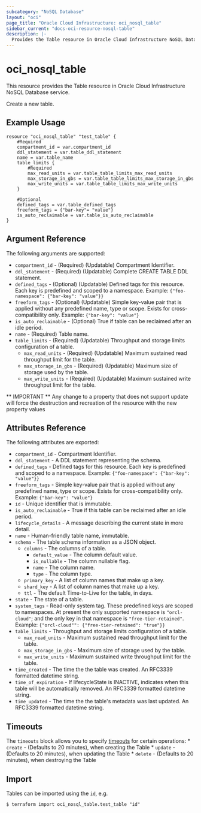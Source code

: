 ```yaml
---
subcategory: "NoSQL Database"
layout: "oci"
page_title: "Oracle Cloud Infrastructure: oci_nosql_table"
sidebar_current: "docs-oci-resource-nosql-table"
description: |-
  Provides the Table resource in Oracle Cloud Infrastructure NoSQL Database service
---
```


# oci_nosql_table
This resource provides the Table resource in Oracle Cloud Infrastructure NoSQL Database service.

Create a new table.

## Example Usage

```hcl
resource "oci_nosql_table" "test_table" {
	#Required
	compartment_id = var.compartment_id
	ddl_statement = var.table_ddl_statement
	name = var.table_name
	table_limits {
		#Required
		max_read_units = var.table_table_limits_max_read_units
		max_storage_in_gbs = var.table_table_limits_max_storage_in_gbs
		max_write_units = var.table_table_limits_max_write_units
	}

	#Optional
	defined_tags = var.table_defined_tags
	freeform_tags = {"bar-key"= "value"}
	is_auto_reclaimable = var.table_is_auto_reclaimable
}
```

## Argument Reference

The following arguments are supported:

* `compartment_id` - (Required) (Updatable) Compartment Identifier.
* `ddl_statement` - (Required) (Updatable) Complete CREATE TABLE DDL statement.
* `defined_tags` - (Optional) (Updatable) Defined tags for this resource. Each key is predefined and scoped to a namespace.  Example: `{"foo-namespace": {"bar-key": "value"}}` 
* `freeform_tags` - (Optional) (Updatable) Simple key-value pair that is applied without any predefined name, type or scope. Exists for cross-compatibility only. Example: `{"bar-key": "value"}` 
* `is_auto_reclaimable` - (Optional) True if table can be reclaimed after an idle period.
* `name` - (Required) Table name.
* `table_limits` - (Required) (Updatable) Throughput and storage limits configuration of a table.
	* `max_read_units` - (Required) (Updatable) Maximum sustained read throughput limit for the table.
	* `max_storage_in_gbs` - (Required) (Updatable) Maximum size of storage used by the table.
	* `max_write_units` - (Required) (Updatable) Maximum sustained write throughput limit for the table.


** IMPORTANT **
Any change to a property that does not support update will force the destruction and recreation of the resource with the new property values

## Attributes Reference

The following attributes are exported:

* `compartment_id` - Compartment Identifier.
* `ddl_statement` - A DDL statement representing the schema.
* `defined_tags` - Defined tags for this resource. Each key is predefined and scoped to a namespace.  Example: `{"foo-namespace": {"bar-key": "value"}}` 
* `freeform_tags` - Simple key-value pair that is applied without any predefined name, type or scope. Exists for cross-compatibility only. Example: `{"bar-key": "value"}` 
* `id` - Unique identifier that is immutable.
* `is_auto_reclaimable` - True if this table can be reclaimed after an idle period.
* `lifecycle_details` - A message describing the current state in more detail. 
* `name` - Human-friendly table name, immutable.
* `schema` - The table schema information as a JSON object.
	* `columns` - The columns of a table.
		* `default_value` - The column default value.
		* `is_nullable` - The column nullable flag.
		* `name` - The column name.
		* `type` - The column type.
	* `primary_key` - A list of column names that make up a key.
	* `shard_key` - A list of column names that make up a key.
	* `ttl` - The default Time-to-Live for the table, in days.
* `state` - The state of a table.
* `system_tags` - Read-only system tag. These predefined keys are scoped to namespaces.  At present the only supported namespace is `"orcl-cloud"`; and the only key in that namespace is `"free-tier-retained"`. Example: `{"orcl-cloud"": {"free-tier-retained": "true"}}` 
* `table_limits` - Throughput and storage limits configuration of a table.
	* `max_read_units` - Maximum sustained read throughput limit for the table.
	* `max_storage_in_gbs` - Maximum size of storage used by the table.
	* `max_write_units` - Maximum sustained write throughput limit for the table.
* `time_created` - The time the the table was created. An RFC3339 formatted datetime string. 
* `time_of_expiration` - If lifecycleState is INACTIVE, indicates when this table will be automatically removed. An RFC3339 formatted datetime string. 
* `time_updated` - The time the the table's metadata was last updated. An RFC3339 formatted datetime string. 

## Timeouts

The `timeouts` block allows you to specify [timeouts](https://registry.terraform.io/providers/hashicorp/oci/latest/docs/guides/changing_timeouts) for certain operations:
	* `create` - (Defaults to 20 minutes), when creating the Table
	* `update` - (Defaults to 20 minutes), when updating the Table
	* `delete` - (Defaults to 20 minutes), when destroying the Table


## Import

Tables can be imported using the `id`, e.g.

```
$ terraform import oci_nosql_table.test_table "id"
```

